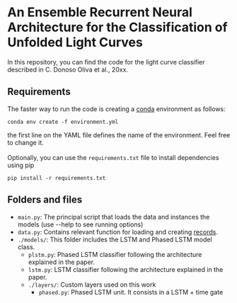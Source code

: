 # An Ensemble Recurrent Neural Architecture for the Classification of Unfolded Light Curves

In this repository, you can find the code for the light curve classifier described in C. Donoso Oliva et al., 20xx.

## Requirements
The faster way to run the code is creating a [conda](https://docs.conda.io/en/latest/miniconda.html) environment as follows:
```
conda env create -f environment.yml
```
the first line on the YAML file defines the name of the environment. Feel free to change it.
<br><br>
Optionally, you can use the `requirements.txt` file to install dependencies using pip
```
pip install -r requirements.txt
```

## Folders and files
- `main.py`: The principal script that loads the data and instances the models (use --help to see running options)
- `data.py`: Contains relevant function for loading and creating [records](https://www.tensorflow.org/tutorials/load_data/tfrecord).
- `./models/`: This folder includes the LSTM and Phased LSTM model class.
  - `plstm.py`: Phased LSTM classifier following the architecture explained in the paper.
  - `lstm.py`: LSTM classifier following the architecture explained in the paper.
  - `./layers/`: Custom layers used on this work
    - `phased.py`: Phased LSTM unit. It consists in a LSTM + time gate

